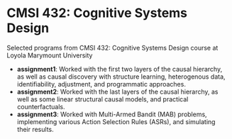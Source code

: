 # CMSI 432: Cognitive Systems Design

Selected programs from CMSI 432: Cognitive Systems Design course at Loyola Marymount University

- **assignment1**: Worked with the first two layers of the causal hierarchy, as well as causal discovery with structure learning, heterogenous data, identifiability, adjustment, and programmatic approaches.
- **assignment2**: Worked with the last layers of the causal hierarchy, as well as some linear structural causal models, and practical counterfactuals.
- **assignment3**: Worked with Multi-Armed Bandit (MAB) problems, implementing various Action Selection Rules (ASRs), and simulating their results.
